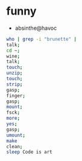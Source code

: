# funny

- absinthe@havoc

``` sh
who | grep -i "brunette" |
talk;
cd ~;
wine;
talk;
touch;
unzip;
touch;
strip;
gasp;
finger;
gasp;
mount;
fsck;
more;
yes;
gasp;
umount;
make
clean;
sleep Code is art
```
